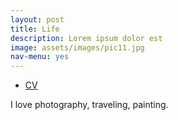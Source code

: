 ```yaml
---
layout: post
title: Life
description: Lorem ipsum dolor est
image: assets/images/pic11.jpg
nav-menu: yes
---
```


<ul class="actions">
				<li><a href = "/fangyunzhao.github.io/assets/images/CVweb.pdf" download = "CV_FangyunOliviaZhao.pdf"
				class="button">CV</a></li>
				</ul>

I love photography, traveling, painting.
